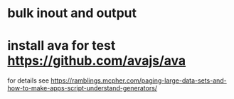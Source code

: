 # bulk inout and output
# install ava for test https://github.com/avajs/ava
for details see https://ramblings.mcpher.com/paging-large-data-sets-and-how-to-make-apps-script-understand-generators/
